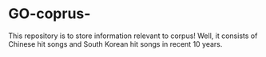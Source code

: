 # GO-coprus-
This repository is to store information relevant to corpus! Well, it consists of Chinese hit songs and South Korean hit songs in recent 10 years. 
